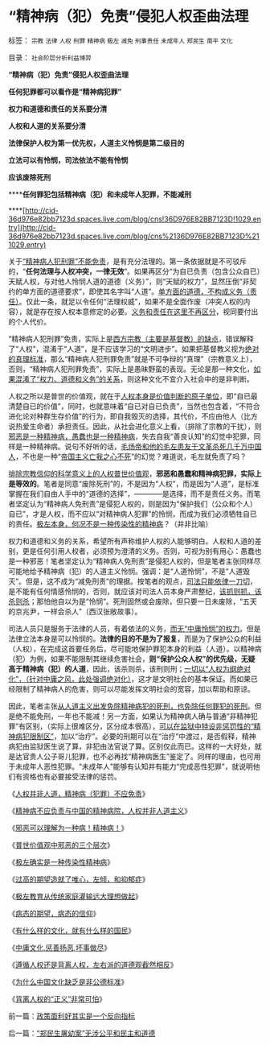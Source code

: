 # “精神病（犯）免责”侵犯人权歪曲法理

标签： `宗教` `法律` `人权` `刑罪` `精神病` `极左` `减免` `刑事责任` `未成年人` `郑民生` `南平` `文化` 

目录： `社会阶层分析利益博羿`

**“精神病（犯）免责”侵犯人权歪曲法理**

**任何犯罪都可以看作是“精神病犯罪”**

**权力和道德和责任的关系要分清**

**人权和人道的关系要分清**

**法律保护人权为第一优先权，人道主义怜悯是第二级目的**

**立法可以有怜悯，司法依法不能有怜悯**

**应该废除死刑**

******任何罪犯包括精神病（犯）和未成年人犯罪，不能减刑**

****[http://cid-36d976e82bb7123d.spaces.live.com/blog/cns!36D976E82BB7123D!1029.entry](http://cid-36d976e82bb7123d.spaces.live.com/blog/cns%2136D976E82BB7123D%211029.entry)

关于[“精神病人犯刑罪”不能免责](../../../2010/3/24/再辩人权人道之精神病不应免责.md)，是有充分法理的。第一条依据就是不可驳斥的，“**任何法理与人权冲突，一律无效**”。如果再区分“为自已负责（包含公众自已）天赋人权，与对他人怜悯人道的道德（义务）”，则“天赋的权力”，显然压倒“非契约的单方面的道德要求”，即使其名字叫“人道”。[单方面的道德，不构成义务（责任）](../../../2009/8/23/为什么“世风日下，人心不古”？.md)。仅此一条，就足以令任何“法理权威”，如果不是全面作废（冲突人权的内容），就是存在按人权本意修定的必要。[义务和责任在这里不再区分](http://forum.book.sina.com.cn/thread-1962839-1-1.html)，视同要付出的个人代价。

“精神病人犯刑罪”免责，实际上是[西方宗教（主要是基督教）的缺点](../../../2010/3/16/基督教并非民主必要前提，也无必然关系.md)，错误解释了“人权”，混淆于“人道”，是不应该学习的“文明进步”。如果把基督教义视为[绝对的真理标准](http://darthvad.blog.163.com/blog/static/5339947020094235642948/)，那么“精神病人犯刑罪免责”就是不可争辩的“真理”（宗教意义上），否则，“精神病人犯刑罪免责”，实际上是愚昧野蛮的表现。无论是那一种文化，[如果混淆了“权力、道德和义务”的关系](../../../2009/10/29/人道不是人权；人道主义和低人权社会的关系.md)，则这种文化不宜介入社会中的是非判断。

人权之所以是普世的价值观，就在于[人权本身是价值判断的原子单位](../../../2010/1/21/人权是价值判断的原子单位.md)，即“自已最清楚自已的价值”，同时，也就意味着“自已对自已负责”，当然也包含着，“不符合进化论对种群生存价值”的行为，即自我毁灭的选择，其代价，不应由他人（比方说热爱生命者）承担责任。因此，从社会进化意义上看，（排除了宗教的干扰），则[邪恶是一种精神病，愚蠢也是一种精神病](../../../2010/2/10/邪恶也许只是一种病！有病！.md)，失去自我“善良认知”的幻觉中犯罪，同样是一种精神病。说句不好听的话，[毛炀帝和他的毛左患友于文革杀死几千万中国人](http://darthvad.blog.163.com/blog/static/53399470200971005657759/)，不也是一种“[帝国主义亡我之心不死](http://blog.sina.com.cn/s/blog_5563a64d0100ewq3.html)”的幻觉？难道说，毛左就免责了吗？

[排除宗教信仰的科学意义上的人权普世价值观](../../../2009/10/17/人的利益包括所有排他的权益.md)，**邪恶和愚蠢和精神病犯罪，实际上是等效的**。笔者是同意“废除死刑”的，不是因为“人权”，而是因为“人道”，是标准掌握在我们自由人手中的“道德的选择”，————是选择，而不是责任义务。而笔者坚定认为“精神病人免刑责”是侵犯人权的，则是因为“保护我们（公众和个人）自已”，才是人权，而不应以“对精神病人犯罪”的怜悯，而成为我们必须牺牲自已的责任。[极左本身，何况不是一种传染性的精神病](../../../2009/10/7/极左是一种传染性精神病.md)？（并非比喻）

权力和道德和义务的关系，希望所有声称维护人权的人能够明白。人权和人道的差别，更是任何引用人权者，必须预为澄清的义务。否则，可视为别有用心：愚蠢也是一种邪恶！笔者坚定认为“精神病人免刑责”是侵犯人权的，但是笔者主张同样尽可能地给予精神病（犯）的人道主义怜悯。强调：是“人道怜悯”，不是“人道毁灭”。但是，这不成为“减免刑责”的理据。按笔者的观点，[司法只能依律一刀切](../../../2009/8/23/法治就是依律一刀切而拒绝中庸枉法！.md)，是不能有任何情感怜悯的，否则，就应该对司法人员本身严肃整纪，[该抓则抓，该杀则杀](../../../2009/7/12/政府依法执法不是镇压.md)；那怕他自以为是“怜悯”。死刑固然或会废除，但只要一日未废除，“五天的京兆尹，一样会杀人”（西汉张敞故事）。

司法人员只是服务于法律的人员，有着依法的义务，[而无“中庸怜悯”的权力](http://darthvad.blog.sohu.com/132381039.html)。但是法律立法本身是可以怜悯的。**法律的目的不是为了报复**，而是为了保护公众的利益（人权），在完成这首要任务后，尽可能地保护罪犯本身的利益（人道）。以精神病（犯）为例，如果不能限制其继续危害社会，**则“保护公众人权”的优先级，无疑高于精神病（犯）的人道**，因此，该杀则杀，该刑则刑；[一切以“人权为纲绝对化”，（针对中庸之风，此处强调绝对化）](../../../2009/10/9/完全相反的是非标准.md)，这才是文明社会的基本保证。而如果已经限制了精神病人的危害，则可以尽能发挥文明社会的宽容，加以帮助和原谅。

因此，笔者主张[从人道主义出发免除精神病犯的死刑，也免除任何罪犯的死刑](../../../2009/6/6/上访，精神病院，人权和人道主义.md)。但是绝不能免刑，一年也不能减！另一方面，如果认为精神病人确与普通“非精神犯罪”有区别，（实际上很难区分，区分成本很高），[可以在监狱中特设非惩罚性的“精神病犯限制区”](../../../2009/6/6/上访，精神病院，人权和人道主义.md)，加以“治疗”。必要的刑期可以在“治疗”中渡过，是否假释，精神病犯由监狱医生说了算，非犯由法官说了算。区别仅此而已。这样的一大好处，就是达官贵人公子哥儿犯罪，也不必再找“精神病医生”鉴定了。同样的理由，也可用于未成年人恶性犯罪。“未成年人”能够有认知并有能力“完成恶性犯罪”，就说明他们有资格也有必要接受法律的惩罚。

《[人权并非人道，精神病（犯罪）不应免责](../../../2010/3/24/再辩人权人道之精神病不应免责.md)》

《[精神病不应负责与中国的精神病院，人权并非人道主义](../../../2009/6/6/上访，精神病院，人权和人道主义.md)》

《[邪恶可以理解为一种病！精神病！](../../../2010/2/10/邪恶也许只是一种病！有病！.md)》

《[普世价值观中邪恶的三个层次](../../../2010/1/30/邪恶的三个层次.md)》

《[极左确实是一种传染性精神病](../../../2009/10/7/极左是一种传染性精神病.md)》

《[过高的期望造就了唯心，左倾，和抑郁症](../../../2009/8/29/过高的期望造就了唯心，左倾，和乌托邦.md)》

《[极左教育从传统家庭灌输远大理想做起](http://blog.sina.com.cn/s/blog_5563a64d0100f6wx.html)》

《[病态的期望，病态的信仰](../../../2009/10/7/病态的期望，病态的信仰.md)》

《[有什么样的文化，就有什么样的国民](../../../2009/12/31/有什么样的文化，就有什么样的国民.md)》

《[中庸文化,惩善扬恶,坏事做尽](../../../2009/8/24/中庸枉法,惩善扬恶,坏事做尽.md)》

《[遵循人权还是背离人权，左右派的道德观截然相反](../../../2009/10/9/完全相反的是非标准.md)》

《[为什么中国文化缺乏是非公德标准](../../../2009/8/23/为什么“世风日下，人心不古”？.md)》

《[背离人权的“正义”非常可怕](../../../2009/11/14/正义感也可以变得非常可怕.md)》

前一篇：[政策面利好其实是一个反向指标](../../../2010/3/25/政策面利好其实是一个反向指标.md)

后一篇：[“郑民生屠幼案”无涉公平和民主和道德](../../../2010/3/26/“郑民生屠幼案”无涉公平和民主和道德.md)
